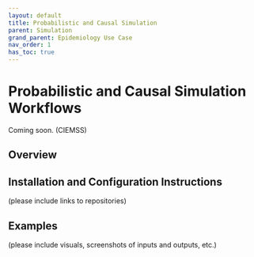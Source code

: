 ```yaml
---
layout: default
title: Probabilistic and Causal Simulation
parent: Simulation
grand_parent: Epidemiology Use Case
nav_order: 1
has_toc: true
---
```

# Probabilistic and Causal Simulation Workflows

Coming soon. (CIEMSS)

## Overview

## Installation and Configuration Instructions
(please include links to repositories)

## Examples
(please include visuals, screenshots of inputs and outputs, etc.)